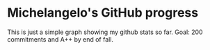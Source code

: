 # Michelangelo's GitHub progress
This is just a simple graph showing my github stats so far.
Goal: 200 commitments and A++ by end of fall.
